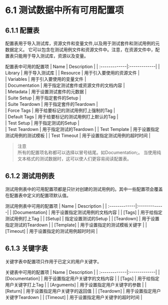 # 6.1 测试数据中所有可用配置项

## 6.1.1 配置表

配置表用于导入测试库，资源文件和变量文件,以及用于测试套件和测试用例的元数据定义。
它可以包含在测试用例文件和资源文件中。注意，在资源文件中，配置表只能用于导入测试库，资源以及变量。

配置表中可用的配置项
| Name          | Description  | 
| :-------------|:-------------| 
| Library       | 用于导入测试库 | 
| Resource      | 用于引入要使用的资源文件      |  
| Variables     | 用于引入要使用的变量文件      |  
| Documentation | 用于指定测试套件或资源文件的文档内容      |  
| Metadata      | 用于设置测试套件的元数据      |  
| Suite Setup    | 用于指定套件的Setup      |  
| Suite Teardown | 用于指定套件的Teardown      |  
| Force Tags    | 用于给要标记的测试用例打上强制的Tag     |  
| Default Tags  | 用于给要标记的测试用例打上默认的Tag      |  
| Test Setup    | 用于指定测试的Setup      |  
| Test Teardown | 用于指定测试的Teardown      | 
| Test Template | 用于设置指定测试用例的测试模板      | 
| Test Timeout  | 用于设置指定测试用例的超时时间      | 

>注意  
>所有的配置项名称都可以选择以冒号结尾。如Documentation;。
>当使用纯文本格式的测试数据时，这可以使人们更容易阅读配置表。

## 6.1.2 测试用例表

测试用例表中的可用配置项都是只针对创建的测试用例的。其中一些配置项会覆盖在配置表中定义的配置项默认值。

测试用例表中可用的配置项
| Name          | Description  | 
| :-------------|:-------------| 
| [Documentation] | 用于设置指定测试用例的文档内容      | 
| [Tags] | 用于给指定测试用例打上Tag     |
| [Setup] | 指定设置测试的Setup      |
| [Teardown] | 用于设置指定测试的Teardown      |
| [Template] | 用于设置指定的测试模板关键字     |
| [Timeout] | 用于设置指定的测试用例超时时间      |

## 6.1.3 关键字表

关键字表中配置项只作用于已定义的用户关键字。

关键表中可用的配置项
| Name          | Description  | 
| :-------------|:-------------| 
| [Documentation] | 用于设置指定用户关键字的文档内容      | 
| [Tags] | 用于给指定用户关键字打上Tag     |
| [Arguments] | 用于设置指定用户关键字的参数      | 
| [Return] | 用于设置指定用户关键字的返回值     |
| [Teardown] | 用于设置指定用户关键字Teardown      | 
| [Timeout] | 用于设置指定用户关键字的超时时间     |